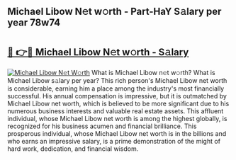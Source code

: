 ## Michael Libow N𝚎t w𝚘rth - Part-HaY S𝚊lary per year 78w74

# <h2><a href="http://gc0eaf.nevu.top/?p=Michael+Libow">🔗 👉🔴 Michael Libow N𝚎t w𝚘rth - S𝚊lary</a></h2>

[![Michael Libow N𝚎t W𝚘rth](https://i.imgur.com/Oavwk0R.jpeg)](http://gc0eaf.nevu.top/?p=Michael+Libow)
What is Michael Libow n𝚎t w𝚘rth? What is Michael Libow s𝚊lary per year?
This rich person's Michael Libow net worth is considerable, earning him a place among the industry's most financially successful. His annual compensation is impressive, but it is outmatched by Michael Libow net worth, which is believed to be more significant due to his numerous business interests and valuable real estate assets. This affluent individual, whose Michael Libow net worth is among the highest globally, is recognized for his business acumen and financial brilliance. This prosperous individual, whose Michael Libow net worth is in the billions and who earns an impressive salary, is a prime demonstration of the might of hard work, dedication, and financial wisdom.
